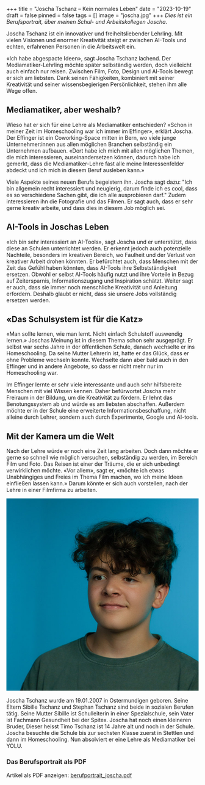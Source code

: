 +++
title = "Joscha Tschanz – Kein normales Leben"
date = "2023-10-19"
draft = false
pinned = false
tags = []
image = "joscha.jpg"
+++
*Dies ist ein Berufsportrait, über meinen Schul- und Arbeitskollegen Joscha.*

Joscha Tschanz ist ein innovativer und freiheitsliebender Lehrling. Mit vielen Visionen und enormer Kreativität steigt er zwischen AI-Tools und echten, erfahrenen Personen in die Arbeitswelt ein.

«Ich habe abgespacte Ideen», sagt Joscha Tschanz lachend. Der Mediamatiker-Lehrling möchte später selbständig werden, doch vielleicht auch einfach nur reisen. Zwischen Film, Foto, Design und AI-Tools bewegt er sich am liebsten. Dank seinen Fähigkeiten, kombiniert mit seiner Kreativität und seiner wissensbegierigen Persönlichkeit, stehen ihm alle Wege offen. 

## Mediamatiker, aber weshalb?

Wieso hat er sich für eine Lehre als Mediamatiker entschieden? «Schon in meiner Zeit im Homeschooling war ich immer im Effinger», erklärt Joscha. Der Effinger ist ein Coworking-Space mitten in Bern, wo viele junge Unternehmer:innen aus allen möglichen Branchen selbständig ein Unternehmen aufbauen. «Dort habe ich mich mit allen möglichen Themen, die mich interessieren, auseinandersetzen können, dadurch habe ich gemerkt, dass die Mediamatiker-Lehre fast alle meine Interessenfelder abdeckt und ich mich in diesem Beruf ausleben kann.» 

Viele Aspekte seines neuen Berufs begeistern ihn. Joscha sagt dazu: "Ich bin allgemein recht interessiert und neugierig, darum finde ich es cool, dass es so verschiedene Sachen gibt, die ich alle ausprobieren darf." Zudem interessieren ihn die Fotografie und das Filmen. Er sagt auch, dass er sehr gerne kreativ arbeite, und dass dies in diesem Job möglich sei. 


## AI-Tools in Joschas Leben

«Ich bin sehr interessiert an AI-Tools», sagt Joscha und er unterstützt, dass diese an Schulen unterrichtet werden. Er erkennt jedoch auch potenzielle Nachteile, besonders im kreativen Bereich, wo Faulheit und der Verlust von kreativer Arbeit drohen könnten. Er befürchtet auch, dass Menschen mit der Zeit das Gefühl haben könnten, dass AI-Tools ihre Selbstständigkeit ersetzen. Obwohl er selbst AI-Tools häufig nutzt und ihre Vorteile in Bezug auf Zeitersparnis, Informationszugang und Inspiration schätzt. Weiter sagt er auch, dass sie immer noch menschliche Kreativität und Anleitung erfordern. Deshalb glaubt er nicht, dass sie unsere Jobs vollständig ersetzen werden. 

## «Das Schulsystem ist für die Katz»

«Man sollte lernen, wie man lernt. Nicht einfach Schulstoff auswendig lernen.» Joschas Meinung ist in diesem Thema schon sehr ausgeprägt. Er selbst war sechs Jahre in der öffentlichen Schule, danach wechselte er ins Homeschooling. Da seine Mutter Lehrerin ist, hatte er das Glück, dass er ohne Probleme wechseln konnte. Wechselte dann aber bald auch in den Effinger und in andere Angebote, so dass er nicht mehr nur im Homeschooling war. 

Im Effinger lernte er sehr viele interessante und auch sehr hilfsbereite Menschen mit viel Wissen kennen. Daher befürwortet Joscha mehr Freiraum in der Bildung, um die Kreativität zu fördern. Er lehnt das Benotungssystem ab und würde es am liebsten abschaffen. Außerdem möchte er in der Schule eine erweiterte Informationsbeschaffung, nicht alleine durch Lehrer, sondern auch durch Experimente, Google und AI-tools.


## Mit der Kamera um die Welt

Nach der Lehre würde er noch eine Zeit lang arbeiten. Doch dann möchte er gerne so schnell wie möglich versuchen, selbständig zu werden, im Bereich Film und Foto. Das Reisen ist einer der Träume, die er sich unbedingt verwirklichen möchte. «Vor allem», sagt er, «möchte ich etwas Unabhängiges und Freies im Thema Film machen, wo ich meine Ideen einfließen lassen kann.» Darum könnte er sich auch vorstellen, nach der Lehre in einer Filmfirma zu arbeiten.

![](joscha.jpg)

Joscha Tschanz wurde am 19.01.2007 in Ostermundigen geboren. Seine Eltern Sibille Tschanz und Stephan Tschanz sind beide in sozialen Berufen tätig. Seine Mutter Sibille ist Schulleiterin in einer Spezialschule, sein Vater ist Fachmann Gesundheit bei der Spitex. Joscha hat noch einen kleineren Bruder, Dieser heisst Timo Tschanz ist 14 Jahre alt und noch in der Schule. Joscha besuchte die Schule bis zur sechsten Klasse zuerst in Stettlen und dann im Homeschooling. Nun absolviert er eine Lehre als Mediamatiker bei YOLU.



### Das Berufsportrait als PDF

Artikel als PDF anzeigen: <a href="/media/berufsportrait_joscha.pdf" target="_blank">berufportrait_joscha.pdf</a>

